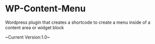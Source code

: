 # WP-Content-Menu
Wordpress plugin that creates a shortcode to create a menu inside of a content area or widget block

~Current Version:1.0~
